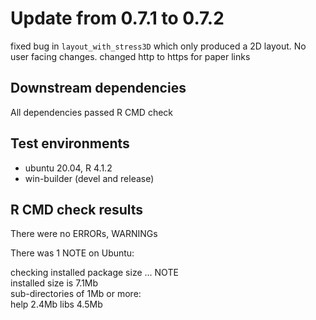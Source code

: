 # Update from 0.7.1 to 0.7.2

fixed bug in `layout_with_stress3D` which only produced a 2D layout. No user facing changes.
changed http to https for paper links

## Downstream dependencies

All dependencies passed R CMD check

## Test environments
* ubuntu 20.04, R 4.1.2
* win-builder (devel and release)

## R CMD check results

There were no ERRORs, WARNINGs 

There was 1 NOTE on Ubuntu:

checking installed package size ... NOTE  
installed size is  7.1Mb  
sub-directories of 1Mb or more:  
      help   2.4Mb
      libs   4.5Mb
